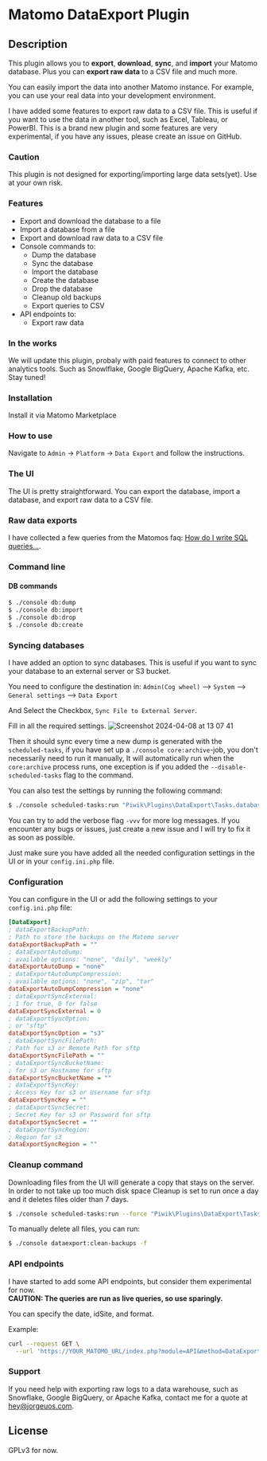 # Matomo DataExport Plugin

## Description

This plugin allows you to **export**, **download**, **sync**, and **import** your Matomo database.
Plus you can **export raw data** to a CSV file and much more.

You can easily import the data into another Matomo instance. For example,
you can use your real data into your development environment.

I have added some features to export raw data to a CSV file.
This is useful if you want to use the data in another tool, such as Excel, Tableau, or PowerBI.
This is a brand new plugin and some features are very experimental,
if you have any issues, please create an issue on GitHub.

### Caution

This plugin is not designed for exporting/importing large data sets(yet). Use at your own risk.

### Features

- Export and download the database to a file
- Import a database from a file
- Export and download raw data to a CSV file
- Console commands to:
  - Dump the database
  - Sync the database
  - Import the database
  - Create the database
  - Drop the database
  - Cleanup old backups
  - Export queries to CSV
- API endpoints to:
  - Export raw data

### In the works

We will update this plugin, probaly with paid features to connect to other
analytics tools. Such as Snowlflake, Google BigQuery, Apache Kafka, etc.  
Stay tuned!

### Installation

Install it via Matomo Marketplace

### How to use

Navigate to `Admin` -> `Platform` -> `Data Export` and follow the instructions.

### The UI

The UI is pretty straightforward. You can export the database, import a database, and export raw data to a CSV file.

### Raw data exports

I have collected a few queries from the Matomos faq: [How do I write SQL queries...](https://matomo.org/faq/how-to/how-do-i-write-sql-queries-to-select-visitors-list-of-pageviews-searches-events-in-the-matomo-database/).

### Command line

#### DB commands
```bash
$ ./console db:dump
$ ./console db:import
$ ./console db:drop
$ ./console db:create

```

### Syncing databases

I have added an option to sync databases. This is useful if you want to sync your database to an external server or S3 bucket.

You need to configure the destination in: `Admin(Cog wheel)` --> `System` --> `General settings` --> `Data Export`

And Select the Checkbox, `Sync File to External Server`.

Fill in all the required settings.
![Screenshot 2024-04-08 at 13 07 41](https://github.com/jorgeuos/DataExport/assets/21176316/8f032996-863f-4d10-8c4d-f2bf7e159fa2)


Then it should sync every time a new dump is generated with the `scheduled-tasks`, if you have set up a `./console core:archive`-job, you don't necessarily need to run it manually, It will automatically run when the `core:archive` process runs, one exception is if you added the `--disable-scheduled-tasks` flag to the command.

You can also test the settings by running the following command:
```sh
$ ./console scheduled-tasks:run "Piwik\Plugins\DataExport\Tasks.databaseDumpTask"
```

You can try to add the verbose flag `-vvv` for more log messages. If you encounter any bugs or issues, just create a new issue and I will try to fix it as soon as possible.

Just make sure you have added all the needed configuration settings in the UI or in your `config.ini.php` file.


### Configuration

You can configure in the UI or add the following settings to your `config.ini.php` file:
```ini
[DataExport]
; dataExportBackupPath:
; Path to store the backups on the Matomo server
dataExportBackupPath = ""
; dataExportAutoDump:
; available options: "none", "daily", "weekly"
dataExportAutoDump = "none"
; dataExportAutoDumpCompression:
; available options: "none", "zip", "tar"
dataExportAutoDumpCompression = "none"
; dataExportSyncExternal:
; 1 for true, 0 for false
dataExportSyncExternal = 0
; dataExportSyncOption:
; or "sftp"
dataExportSyncOption = "s3"
; dataExportSyncFilePath:
; Path for s3 or Remote Path for sftp
dataExportSyncFilePath = ""
; dataExportSyncBucketName:
; for s3 or Hostname for sftp
dataExportSyncBucketName = ""
; dataExportSyncKey:
; Access Key for s3 or Username for sftp
dataExportSyncKey = ""
; dataExportSyncSecret:
; Secret Key for s3 or Password for sftp
dataExportSyncSecret = ""
; dataExportSyncRegion:
; Region for s3
dataExportSyncRegion = ""
```

### Cleanup command

Downloading files from the UI will generate a copy that stays on the server.
In  order to not take up too much disk space Cleanup is set to run once a day and it deletes files older than 7 days.

```bash
$ ./console scheduled-tasks:run --force "Piwik\Plugins\DataExport\Tasks.cleanBackupsFolderTask"
```

To manually delete all files, you can run:
```bash
$ ./console dataexport:clean-backups -f
```

### API endpoints

I have started to add some API endpoints, but consider them experimental for now.  
**CAUTION: The queries are run as live queries, so use sparingly.**

You can specify the date, idSite, and format.

Example:
```bash
curl --request GET \
  --url 'https://YOUR_MATOMO_URL/index.php?module=API&method=DataExport.selectAllVisitsAndActions&date=2024-02-20&idSite=1&format=json&token_auth=YOUR_ADMIN_TOKEN'
```

### Support

If you need help with exporting raw logs to a data warehouse, such as Snowflake, Google BigQuery, or Apache Kafka, contact me for a quote at [hey@jorgeuos.com](hey@jorgeuos.com).

## License

GPLv3 for now.


